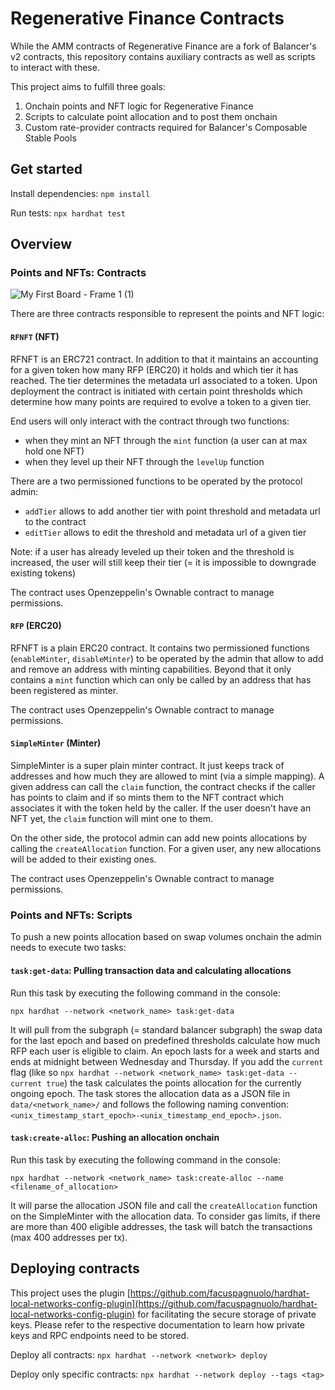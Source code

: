 # Regenerative Finance Contracts

While the AMM contracts of Regenerative Finance are a fork of Balancer's v2 contracts, this repository contains auxiliary contracts as well as scripts to interact with these. 

This project aims to fulfill three goals:
1. Onchain points and NFT logic for Regenerative Finance
2. Scripts to calculate point allocation and to post them onchain
3. Custom rate-provider contracts required for Balancer's Composable Stable Pools

## Get started

Install dependencies: `npm install`

Run tests: `npx hardhat test`

## Overview

### Points and NFTs: Contracts
![My First Board - Frame 1 (1)](https://github.com/Kolektivo-Labs/regenerative-fi-contracts/assets/48454910/aa5a681c-cb3d-414b-a390-4ecdfc162162)

There are three contracts responsible to represent the points and NFT logic:

#### `RFNFT` (NFT)
RFNFT is an ERC721 contract. In addition to that it maintains an accounting for a given token how many RFP (ERC20) it holds and which tier it has reached. The tier determines the metadata url associated to a token. Upon deployment the contract is initiated with certain point thresholds which determine how many points are required to evolve a token to a given tier.

End users will only interact with the contract through two functions:
* when they mint an NFT through the `mint` function (a user can at max hold one NFT)
* when they level up their NFT through the `levelUp` function

There are a two permissioned functions to be operated by the protocol admin:
* `addTier` allows to add another tier with point threshold and metadata url to the contract
* `editTier` allows to edit the threshold and metadata url of a given tier

Note: if a user has already leveled up their token and the threshold is increased, the user will still keep their tier (= it is impossible to downgrade existing tokens)

The contract uses Openzeppelin's Ownable contract to manage permissions.

#### `RFP` (ERC20)
RFNFT is a plain ERC20 contract. It contains two permissioned functions (`enableMinter`, `disableMinter`) to be operated by the admin that allow to add and remove an address with minting capabilities. Beyond that it only contains a `mint` function which can only be called by an address that has been registered as minter. 

The contract uses Openzeppelin's Ownable contract to manage permissions.


#### `SimpleMinter` (Minter)
SimpleMinter is a super plain minter contract. It just keeps track of addresses and how much they are allowed to mint (via a simple mapping). A given address can call the `claim` function, the contract checks if the caller has points to claim and if so mints them to the NFT contract which associates it with the token held by the caller. If the user doesn't have an NFT yet, the `claim` function will mint one to them.

On the other side, the protocol admin can add new points allocations by calling the `createAllocation` function. For a given user, any new allocations will be added to their existing ones.

The contract uses Openzeppelin's Ownable contract to manage permissions.

### Points and NFTs: Scripts
To push a new points allocation based on swap volumes onchain the admin needs to execute two tasks:

#### `task:get-data`: Pulling transaction data and calculating allocations
Run this task by executing the following command in the console:

`npx hardhat --network <network_name> task:get-data`

It will pull from the subgraph (= standard balancer subgraph) the swap data for the last epoch and based on predefined thresholds calculate how much RFP each user is eligible to claim. An epoch lasts for a week and starts and ends at midnight between Wednesday and Thursday. If you add the `current` flag (like so `npx hardhat --network <network_name> task:get-data --current true`) the task calculates the points allocation for the currently ongoing epoch. The task stores the allocation data as a JSON file in `data/<network_name>/` and follows the following naming convention: `<unix_timestamp_start_epoch>-<unix_timestamp_end_epoch>.json`.

#### `task:create-alloc`: Pushing an allocation onchain
Run this task by executing the following command in the console:

`npx hardhat --network <network_name> task:create-alloc --name <filename_of_allocation>`

It will parse the allocation JSON file and call the `createAllocation` function on the SimpleMinter with the allocation data. To consider gas limits, if there are more than 400 eligible addresses, the task will batch the transactions (max 400 addresses per tx).


## Deploying contracts

This project uses the plugin [https://github.com/facuspagnuolo/hardhat-local-networks-config-plugin](https://github.com/facuspagnuolo/hardhat-local-networks-config-plugin) for facilitating the secure storage of private keys. Please refer to the respective documentation to learn how private keys and RPC endpoints need to be stored.

Deploy all contracts: `npx hardhat --network <network> deploy`

Deploy only specific contracts: `npx hardhat --network deploy --tags <tag>`

